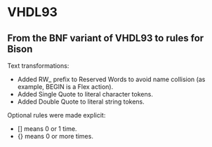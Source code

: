 # VHDL93

## From the BNF variant of VHDL93 to rules for Bison

Text transformations:
* Added RW_ prefix to Reserved Words to avoid name collision (as example, BEGIN is a Flex action).
* Added Single Quote to literal character tokens.
* Added Double Quote to literal string tokens.

Optional rules were made explicit:
* [] means 0 or 1 time.
* {} means 0 or more times.
